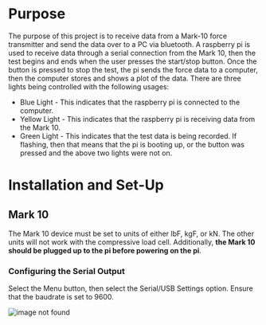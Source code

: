 # Purpose
The purpose of this project is to receive data from a Mark-10 force transmitter and send the data over to a PC via 
bluetooth. A raspberry pi is used to receive data through a serial connection from the Mark 10, then the test begins and
ends when the user presses the start/stop button. Once the button is pressed to stop the test, the pi sends the force 
data to a computer, then the computer stores and shows a plot of the data. There are three lights being controlled with 
the following usages:

* Blue Light - This indicates that the raspberry pi is connected to the computer.
* Yellow Light - This indicates that the raspberry pi is receiving data from the Mark 10.
* Green Light - This indicates that the test data is being recorded. If flashing, then that means that the pi is booting up, or the button was pressed and the above two lights were not on.

# Installation and Set-Up
## Mark 10
The Mark 10 device must be set to units of either lbF, kgF, or kN. The other units will not work with the compressive 
load cell. Additionally, **the Mark 10 should be plugged up to the pi before powering on the pi**.

### Configuring the Serial Output
Select the Menu button, then select the Serial/USB Settings option. Ensure that the baudrate is set to 9600.

![image not found](https://github.com/gabemorris12/Mark-10/raw/master/image/f1.png)
